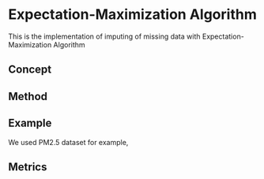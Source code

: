 # Expectation-Maximization Algorithm

This is the implementation of imputing of missing data with Expectation-Maximization Algorithm

## Concept

## Method

## Example

We used PM2.5 dataset for example,

## Metrics
